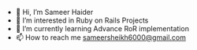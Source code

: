 - 👋 Hi, I’m Sameer Haider
- 👀 I’m interested in Ruby on Rails Projects
- 🌱 I’m currently learning Advance RoR implementation
- 📫 How to reach me sameersheikh6000@gmail.com

<!---
sameersheikh6000/sameersheikh6000 is a ✨ special ✨ repository because its `README.md` (this file) appears on your GitHub profile.
You can click the Preview link to take a look at your changes.
--->
